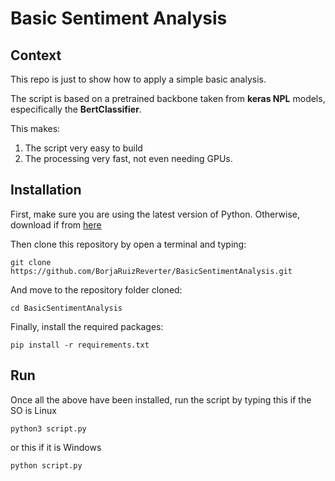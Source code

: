 # Basic Sentiment Analysis

## Context
This repo is just to show how to apply a simple basic analysis.

The script is based on a pretrained backbone taken from **keras NPL** models, especifically the **BertClassifier**.

This makes:
1. The script very easy to build
2. The processing very fast, not even needing GPUs.

## Installation
First, make sure you are using the latest version of Python. Otherwise, download if from [here](https://www.python.org/downloads/)

Then clone this repository by open a terminal and typing:
```shell
git clone https://github.com/BorjaRuizReverter/BasicSentimentAnalysis.git
```

And move to the repository folder cloned:
```shell
cd BasicSentimentAnalysis
```

Finally, install the required packages:
```shell
pip install -r requirements.txt
```
## Run
Once all the above have been installed, run the script by typing this if the SO is Linux
```shell
python3 script.py
```
or this if it is Windows
```shell
python script.py
```